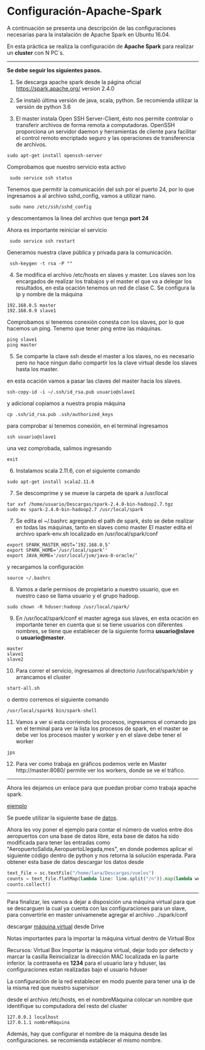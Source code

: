 ﻿# Configuración-Apache-Spark
 
 A continuación se presenta una descripción de las configuraciones necesarias para la instalación de Apache Spark en Ubuntu 16.04.
 
 En esta práctica se realiza la configuración de **Apache Spark**  para realizar un **cluster** con N PC´s.
 
 ***
 
 **Se debe seguir los siguientes pasos.**

1. Se descarga apache spark desde la página oficial <https://spark.apache.org/> version 2.4.0

2. Se instaló última versión de java, scala, python. Se recomienda utilizar la versión de python 3.6 

3. El master instala Open SSH Server-Client, ésto nos permite controlar o transferir archivos de forma remota a computadoras. OpenSSH proporciona un servidor daemon y herramientas de cliente para facilitar el control remoto encriptado seguro y las operaciones de transferencia de archivos.

`sudo apt-get install openssh-server` 

Comprobamos que nuestro servicio esta activo

```
 sudo service ssh status
```

Tenemos que permitir la comunicación del ssh por el puerto 24, por lo que ingresamos a al archivo sshd_config, vamos a utilizar nano.

```
 sudo nano /etc/ssh/sshd_config
```
y descomentamos la linea del archivo que tenga **port 24**

Ahora es importante reiniciar el servicio

```
 sudo service ssh restart
```

Generamos nuestra clave pública y privada para la comunicación.

```
 ssh-keygen -t rsa -P ""

```


4. Se modifica el archivo /etc/hosts en slaves y master. Los slaves son los encargados de realizar los trabajos y el master el que va a delegar los resultados, en esta ocación tenemos un red de clase C. Se configura la ip y nombre de la máquina

```
192.168.0.5 master
192.168.0.9 slave1
```
Comprobamos si tenemos conexión conesta con los slaves, por lo que hacemos un ping. Tenemo que tener ping entre las máquinas.

```
ping slave1
ping master
```

5. Se comparte la clave ssh desde el master a los slaves, no es necesario pero no hace ningun daño compartir los la clave virtual desde los slaves hasta los master.

en esta ocación vamos a pasar las claves del master hacia los slaves.
```
ssh-copy-id -i ~/.ssh/id_rsa.pub usuario@slave1
```
y adicional copiamos a nuestra propia máquina
```
cp .ssh/id_rsa.pub .ssh/authorized_keys
```

para comprobar si tenemos conexión, en el terminal ingresamos 


```
ssh usuario@slave1
```
una vez comprobada, salimos ingresando 

```
exit
```


6. Instalamos scala 2.11.6, con el siguiente comando
```
sudo apt-get install scala2.11.6
```

7. Se descomprime y se mueve la carpeta de spark a /usr/local

```
tar xvf /home/usuario/Descargas/spark-2.4.0-bin-hadoop2.7.tgz
sudo mv spark-2.4.0-bin-hadoop2.7 /usr/local/spark

```

7. Se edita el ~/.bashrc agregando el path de spark, ésto se debe realizar en todas las máquinas, tanto en slaves como master
El master edita el archivo spark-env.sh localizado en /usr/local/spark/conf
```
export SPARK_MASTER_HOST=’192.168.0.5’
export SPARK_HOME='/usr/local/spark’'
export JAVA_HOME='/usr/local/jvm/java-8-oracle/’

```

y recargamos la configuración

```
source ~/.bashrc
```
8. Vamos a darle permisos de propietario a nuestro usuario, que en nuestro caso se llama usuario y el grupo hadoop.

```
sudo chown -R hduser:hadoop /usr/local/spark/
```

9. En /usr/local/spark/conf el master agrega sus slaves, en esta ocación en importante tener en cuenta que si se tiene usuarios con diferentes nombres, se tiene que establecer de la siguiente forma **usuario@slave** o **usuario@master**.

```
master
slave1
slave2

```

10. Para correr el servicio, ingresamos al directorio /usr/local/spark/sbin y arrancamos el cluster 

```
start-all.sh
```
o dentro corremos el siguiente comando

```
/usr/local/spark$ bin/spark-shell
```
11. Vamos a ver si esta corriendo los procesos, ingresamos el comando jps en el terminal para ver la lista los procesos de spark, en el master se debe ver los procesos master y worker y en el slave debe tener el worker

```
jps
```
12. Para ver como trabaja en gráficos podemos verle en Master http://master:8080/ permite ver los workers, donde se ve el tráfico.


***
Ahora les dejamos un enlace para que puedan probar como trabaja apache spark.

[ejemplo](<http://www.godatafy.com/tech-blog/apache-spark-word-count-program/>)

Se puede utilizar la siguiente base de [datos](<https://drive.google.com/file/d/1cCPYdJBEbb9TZ7LJ6Nq9kvVSDXrxZa_g/view>).

Ahora les voy  poner el ejemplo para contar el número de vuelos entre dos aeropuertos con una base de datos libre, esta base de datos ha sido modificada para tener las entradas como "AeropuertoSalida,AeropuertoLlegada,mes", en donde podemos aplicar el siguiente código dentro de python y nos retorna la solución esperada. Para obtener esta base de datos descargar los datos desde 

```Python
text_file = sc.textFile("/home/lara/Descargas/vuelos")
counts = text_file.flatMap(lambda line: line.split("/n")).map(lambda word: (word, 1)).reduceByKey(lambda a, b: a + b)
counts.collect()

```
***

Para finalizar, les vamos a dejar a disposición una máquina virtual para que se descarguen la cual ya cuenta con las configuraciones para un slave, para convertirle en master univamenete agregar el archivo ../spark/conf 

descargar [máquina virtual](<https://drive.google.com/file/d/10tr3z_HLS9E3zouY8PvcLLua9CNPVI2G/view?usp=sharing>) desde Drive 

Notas importantes para la importar la máquina virtual dentro de Virtual Box

Recursos: Virtual Box
Importar la máquina virtual, dejar todo por defecto y marcar la casilla Reinicializar la dirección MAC localizada en la parte inferior.
la contraseña es **1234** para el usuario lara y hduser, las configuraciones estan realizadas bajo el usuario hduser

La configuración de la red establecer en modo puente para tener una ip de la misma red que nuestro supervisor

desde el archivo /etc/hosts, en el nombreMáquina colocar un nombre que identifique su computadora del resto del cluster

```
127.0.0.1 localhost
127.0.1.1 nombreMáquina
```

Además, hay que configurar el nombre de la máquina desde las configuraciones. se recomienda establecer el mismo nombre.

